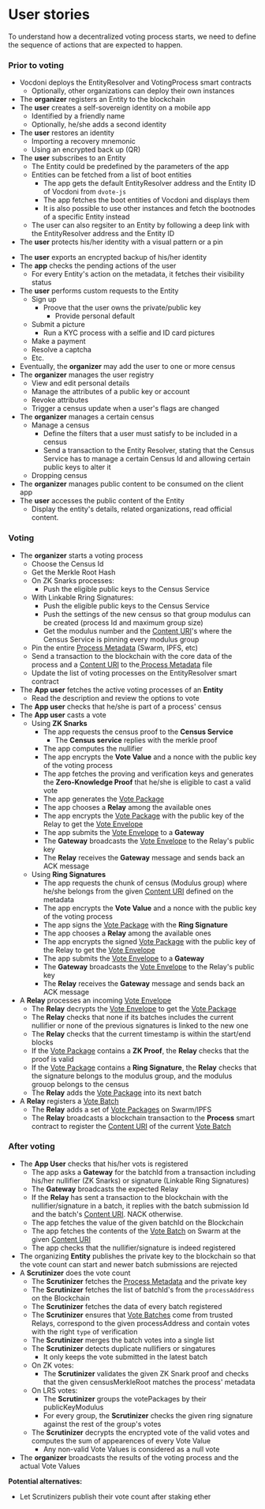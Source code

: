 # User stories

To understand how a decentralized voting process starts, we need to define the sequence of actions that are expected to happen.

### Prior to voting

- Vocdoni deploys the EntityResolver and VotingProcess smart contracts
  - Optionally, other organizations can deploy their own instances
- The **organizer** registers an Entity to the blockchain
- The **user** creates a self-sovereign identity on a mobile app
  - Identified by a friendly name
  - Optionally, he/she adds a second identity
- The **user** restores an identity
	- Importing a recovery mnemonic
	- Using an encrypted back up (QR)
- The **user** subscribes to an Entity
	- The Entity could be predefined by the parameters of the app
	- Entities can be fetched from a list of boot entities
		- The app gets the default EntityResolver address and the Entity ID of Vocdoni from `dvote-js`
		- The app fetches the boot entities of Vocdoni and displays them
		- It is also possible to use other instances and fetch the bootnodes of a specific Entity instead
	- The user can also regsiter to an Entity by following a deep link with the EntityResolver address and the Entity ID
- The **user** protects his/her identity with a visual pattern or a pin
<!-- - The **user** unlocks the app to access the content -->
- The **user** exports an encrypted backup of his/her identity
- The **app** checks the pending actions of the user
	- For every Entity's action on the metadata, it fetches their visibility status
- The **user** performs custom requests to the Entity
	- Sign up
	  - Proove that the user owns the private/public key
		- Provide personal default
	- Submit a picture
		- Run a KYC process with a selfie and ID card pictures
	- Make a payment
	- Resolve a captcha
	- Etc.
- Eventually, the **organizer** may add the user to one or more census
- The **organizer** manages the user registry
	- View and edit personal details
	- Manage the attributes of a public key or account
	- Revoke attributes
	- Trigger a census update when a user's flags are changed
- The **organizer** manages a certain census
	- Manage a census
		- Define the filters that a user must satisfy to be included in a census
		- Send a transaction to the Entity Resolver, stating that the Census Service has to manage a certain Census Id and allowing certain public keys to alter it
	- Dropping census
- The **organizer** manages public content to be consumed on the client app
- The **user** accesses the public content of the Entity
	- Display the entity's details, related organizations, read official content.

### Voting

- The **organizer** starts a voting process
	- Choose the Census Id
	- Get the Merkle Root Hash
	<!-- - Publish the Merkle Tree to Swarm -->
	- On ZK Snarks processes:
		- Push the eligible public keys to the Census Service
	- With Linkable Rring Signatures:
		- Push the eligible public keys to the Census Service
		- Push the settings of the new census so that group modulus can be created (process Id and maximum group size)
		- Get the modulus number and the [Content URI](/protocol/data-schema?id=content-uri)'s where the Census Service is pinning every modulus group
	- Pin the entire [Process Metadata](/protocol/data-schema?id=process-metadata) (Swarm, IPFS, etc)
	- Send a transaction to the blockchain with the core data of the process and a [Content URI](/protocol/data-schema?id=content-uri) to the[ Process Metadata](/protocol/data-schema?id=process-metadata) file
	- Update the list of voting processes on the EntityResolver smart contract
- The **App user** fetches the active voting processes of an **Entity**
	- Read the description and review the options to vote
- The **App user** checks that he/she is part of a process' census
- The **App user** casts a vote
	- Using **ZK Snarks**
		- The app requests the census proof to the **Census Service**
			- The **Census service** replies with the merkle proof
		- The app computes the nullifier
		- The app encrypts the **Vote Value** and a nonce with the public key of the voting process
		- The app fetches the proving and verification keys and generates the **Zero-Knowledge Proof** that he/she is eligible to cast a valid vote
		- The app generates the [Vote Package](/protocol/data-schema?id=vote-package-zk-snarks)
		<!-- - ~POW~ -->
		- The app chooses a **Relay** among the available ones
		- The app encrypts the [Vote Package](/protocol/data-schema?id=vote-package-zk-snarks) with the public key of the Relay to get the [Vote Envelope](/protocol/data-schema?id=vote-envelope-zk-snarks)
		- The app submits the [Vote Envelope](/protocol/data-schema?id=vote-envelope-zk-snarks) to a **Gateway**
		- The **Gateway** broadcasts the [Vote Envelope](/protocol/data-schema?id=vote-envelope-zk-snarks) to the Relay's public key
		- The **Relay** receives the **Gateway** message and sends back an ACK message
	- Using **Ring Signatures**
		- The app requests the chunk of census (Modulus group) where he/she belongs from the given [Content URI](/protocol/data-schema?id=content-uri) defined on the metadata
		- The app encrypts the **Vote Value** and a nonce with the public key of the voting process
		- The app signs the [Vote Package](/protocol/data-schema?id=vote-package-ring-signature) with the **Ring Signature**
		<!-- - ~POW~ -->
		- The app chooses a **Relay** among the available ones
		- The app encrypts the signed [Vote Package](/protocol/data-schema?id=vote-package-ring-signature) with the public key of the Relay to get the [Vote Envelope](/protocol/data-schema?id=vote-envelope-ring-signature)
		- The app submits the [Vote Envelope](/protocol/data-schema?id=vote-envelope-ring-signature) to a **Gateway**
		- The **Gateway** broadcasts the [Vote Envelope](/protocol/data-schema?id=vote-envelope-ring-signature) to the Relay's public key
		- The **Relay** receives the **Gateway** message and sends back an ACK message
- A **Relay** processes an incoming [Vote Envelope](/protocol/data-schema?id=vote-envelope)
	- The **Relay** decrypts the [Vote Envelope](/protocol/data-schema?id=vote-envelope) to get the [Vote Package](/protocol/data-schema?id=vote-package)
	- The **Relay** checks that none if its batches includes the current nullifier or none of the previous signatures is linked to the  new one
	- The **Relay** checks that the current timestamp is within the start/end blocks
	- If the [Vote Package](/protocol/data-schema?id=vote-package) contains a **ZK Proof**, the **Relay** checks that the proof is valid
	- If the [Vote Package](/protocol/data-schema?id=vote-package) contains a **Ring Signature**, the **Relay** checks that the signature belongs to the modulus group, and the modulus grouop belongs to the census
	- The **Relay** adds the [Vote Package](/protocol/data-schema?id=vote-package) into its next batch
- A **Relay** registers a [Vote Batch](/protocol/data-schema?id=vote-batch)
	- The **Relay** adds a set of [Vote Packages](/protocol/data-schema?id=vote-package) on Swarm/IPFS
	- The **Relay** broadcasts a blockchain transaction to the **Process** smart contract to register the [Content URI](/protocol/data-schema?id=content-uri) of the current [Vote Batch](/protocol/data-schema?id=vote-batch)
  
### After voting

- The **App User** checks that his/her vots is registered
	- The app asks a **Gateway** for the batchId from a transaction including his/her nullifier (ZK Snarks) or signature (Linkable Ring Signatures)
	- The **Gateway** broadcasts the expected Relay
	- If the **Relay** has sent a transaction to the blockchain with the nullifier/signature in a batch, it replies with the batch submission Id and the batch's [Content URI](/protocol/data-schema?id=content-uri). NACK otherwise.
	- The app fetches the value of the given batchId on the Blockchain
	- The app fetches the contents of the [Vote Batch](/protocol/data-schema?id=vote-batch) on Swarm at the given [Content URI](/protocol/data-schema?id=content-uri)
	- The app checks that the nullifier/signature is indeed registered
- The organizing **Entity** publishes the private key to the blockchain so that the vote count can start and newer batch submissions are rejected
- A **Scrutinizer** does the vote count
	- The **Scrutinizer** fetches the [Process Metadata](/protocol/data-schema?id=process-metadata) and the private key
	- The **Scrutinizer** fetches the list of batchId's from the `processAddress` on the Blockchain
	- The **Scrutinizer** fetches the data of every batch registered
	- The **Scrutinizer** ensures that [Vote Batches](/protocol/data-schema?id=vote-batch) come from trusted Relays, correspond to the given processAddress and contain votes with the right `type` of verification
	- The **Scrutinizer** merges the batch votes into a single list
	- The **Scrutinizer** detects duplicate nullifiers or singatures
		- It only keeps the vote submitted in the latest batch
	- On ZK votes:
		- The **Scrutinizer** validates the given ZK Snark proof and checks that the given censusMerkleRoot matches the process' metadata
	- On LRS votes: 
		- The **Scrutinizer** groups the votePackages by their publicKeyModulus
		- For every group, the **Scrutinizer** checks the given ring signature against the rest of the group's votes
	- The **Scrutinizer** decrypts the encrypted vote of the valid votes and computes the sum of appearences of every Vote Value
		- Any non-valid Vote Values is considered as a null vote
- The **organizer** broadcasts the results of the voting process and the actual Vote Values

**Potential alternatives:**
- Let Scrutinizers publish their vote count after staking ether
